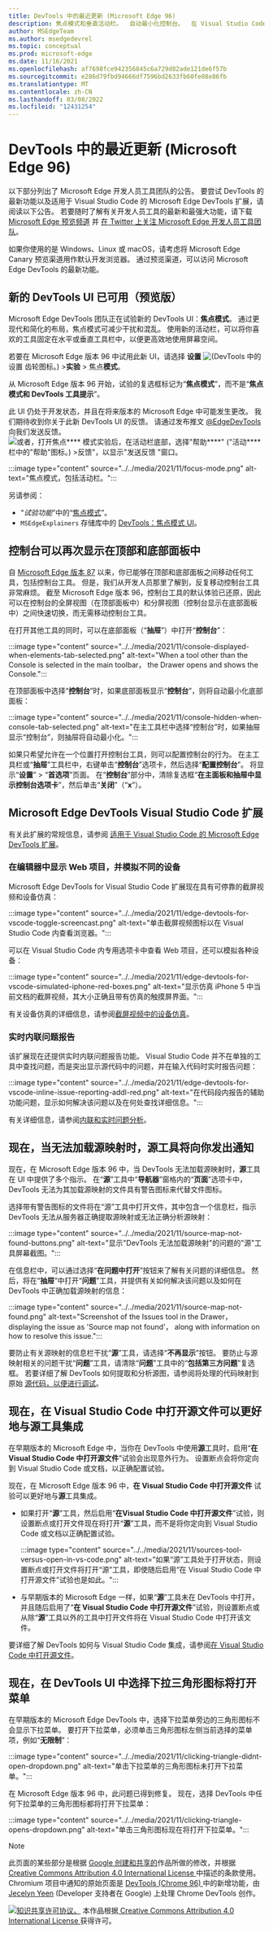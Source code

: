 ```yaml
---
title: DevTools 中的最近更新 (Microsoft Edge 96)
description: 焦点模式和垂直活动栏。  自动最小化控制台。  在 Visual Studio Code 中显示网页、仿真设备，并在编辑时查看问题。  无法加载源映射时，源工具会通知你。  如果源处于打开状态，则使用它而不是Visual Studio Code。
author: MSEdgeTeam
ms.author: msedgedevrel
ms.topic: conceptual
ms.prod: microsoft-edge
ms.date: 11/16/2021
ms.openlocfilehash: af7698fce942356845c6a729d82ade121de6f57b
ms.sourcegitcommit: e286d79fbd94666df7596bd2633fb60fe08e86fb
ms.translationtype: MT
ms.contentlocale: zh-CN
ms.lasthandoff: 03/08/2022
ms.locfileid: "12431254"
---
```

# <a name="whats-new-in-devtools-microsoft-edge-96"></a>DevTools 中的最近更新 (Microsoft Edge 96)

以下部分列出了 Microsoft Edge 开发人员工具团队的公告。  要尝试 DevTools 的最新功能以及适用于 Visual Studio Code 的 Microsoft Edge DevTools 扩展，请阅读以下公告。  若要随时了解有关开发人员工具的最新和最强大功能，请下载 [Microsoft Edge 预览频道](https://www.microsoftedgeinsider.com/download) 并 [在 Twitter 上关注 Microsoft Edge 开发人员工具团队](https://twitter.com/EdgeDevTools)。

如果你使用的是 Windows、Linux 或 macOS，请考虑将 Microsoft Edge Canary 预览渠道用作默认开发浏览器。  通过预览渠道，可以访问 Microsoft Edge DevTools 的最新功能。


<!-- ====================================================================== -->
## <a name="new-devtools-ui-available-in-preview"></a>新的 DevTools UI 已可用（预览版）

<!-- Title: New DevTools UI available (in preview) -->
<!-- Subtitle: A more minimal, modern UI is coming to Microsoft Edge DevTools. Enable the "Focus Mode" experiment to preview new UI features such a more compact toolbar that keeps DevTools uncluttered and better adapts to small window sizes. -->

Microsoft Edge DevTools 团队正在试验新的 DevTools UI：**焦点模式**。  通过更现代和简化的布局，焦点模式可减少干扰和混乱。  使用新的活动栏，可以将你喜欢的工具固定在水平或垂直工具栏中，以便更高效地使用屏幕空间。

若要在 Microsoft Edge 版本 96 中试用此新 UI，请选择 **设置** ![ (DevTools](../../../media/settings-gear-icon-light-mode.png) 中的 设置 齿轮图标。) >**实验** > 焦点**模式**。

从 Microsoft Edge 版本 96 开始，试验的复选框标记为“**焦点模式**”，而不是“**焦点模式和 DevTools 工具提示**”。

此 UI 仍处于开发状态，并且在将来版本的 Microsoft Edge 中可能发生更改。  我们期待收到你关于此新 DevTools UI 的反馈。  请通过发布推文 [@EdgeDevTools](https://twitter.com/edgedevtools) 向我们发送反馈。  ![或者，打开焦点**** 模式实验后，在活动栏底部，选择"帮助****" ("活动**** 栏中的"帮助"图标。) >**反馈**"，以显示"发送反馈 **"窗口。**](../../../media/help-icon-of-focus-mode.png)

:::image type="content" source="../../media/2021/11/focus-mode.png" alt-text="焦点模式，包括活动栏。":::

另请参阅：
*  “_试验功能_”中的“[焦点模式](../../../experimental-features/index.md#focus-mode)”。
*  `MSEdgeExplainers` 存储库中的 [DevTools：焦点模式 UI](https://github.com/MicrosoftEdge/MSEdgeExplainers/blob/main/DevTools/FocusMode/explainer.md)。


<!-- ====================================================================== -->
## <a name="console-can-once-again-appear-in-the-top-and-bottom-panels"></a>控制台可以再次显示在顶部和底部面板中

<!-- Title: Fix: Console can be quickly toggled in top or bottom panel -->
<!-- Subtitle: By popular demand, you can now easily show or collapse Console in the bottom panel without having to move the tool. -->

自 [Microsoft Edge 版本 87](../../2020/10/devtools.md#move-tools-between-top-and-bottom-panels) 以来，你已能够在顶部和底部面板之间移动任何工具，包括控制台工具。  但是，我们从开发人员那里了解到，反复移动控制台工具非常麻烦。  截至 Microsoft Edge 版本 96，控制台工具的默认体验已还原，因此可以在控制台的全屏视图（在顶部面板中）和分屏视图（控制台显示在底部面板中）之间快速切换，而无需移动控制台工具。

在打开其他工具的同时，可以在底部面板（“**抽屉**”）中打开“**控制台**”：

:::image type="content" source="../../media/2021/11/console-displayed-when-elements-tab-selected.png" alt-text="When a tool other than the Console is selected in the main toolbar， the Drawer opens and shows the Console.":::

在顶部面板中选择“**控制台**”时，如果底部面板显示“**控制台**”，则将自动最小化底部面板：

:::image type="content" source="../../media/2021/11/console-hidden-when-console-tab-selected.png" alt-text="在主工具栏中选择“控制台”时，如果抽屉显示“控制台”，则抽屉将自动最小化。":::

如果只希望允许在一个位置打开控制台工具，则可以配置控制台的行为。  在主工具栏或“**抽屉**”工具栏中，右键单击“**控制台**”选项卡，然后选择“**配置控制台**”。  将显示“**设置**” > “**首选项**”页面。  在“**控制台**”部分中，清除复选框“**在主面板和抽屉中显示控制台选项卡**”，然后单击“**关闭**”（“**x**”）。


<!-- ====================================================================== -->
## <a name="microsoft-edge-devtools-visual-studio-code-extension"></a>Microsoft Edge DevTools Visual Studio Code 扩展

有关此扩展的常规信息，请参阅 [适用于 Visual Studio Code 的 Microsoft Edge DevTools 扩展](../../../../visual-studio-code/microsoft-edge-devtools-extension.md)。

<!-- Title: Dockable browser screencast, device emulation, and live issue reporting, and in Microsoft Edge DevTools for Visual Studio Code -->
<!-- Subtitle: Display your web project inside the editor, simulate different devices, and get notified about issues with your code while you develop it. --> 

### <a name="display-your-web-project-inside-the-editor-and-simulate-different-devices"></a>在编辑器中显示 Web 项目，并模拟不同的设备

Microsoft Edge DevTools for Visual Studio Code 扩展现在具有可停靠的截屏视频和设备仿真：

:::image type="content" source="../../media/2021/11/edge-devtools-for-vscode-toggle-screencast.png" alt-text="单击截屏视频图标以在 Visual Studio Code 内查看浏览器。":::

可以在 Visual Studio Code 内专用选项卡中查看 Web 项目，还可以模拟各种设备：

:::image type="content" source="../../media/2021/11/edge-devtools-for-vscode-simulated-iphone-red-boxes.png" alt-text="显示仿真 iPhone 5 中当前文档的截屏视频，其大小正确且带有仿真的触摸屏界面。":::

有关设备仿真的详细信息，请参阅[截屏视频中的设备仿真](../../../../visual-studio-code/microsoft-edge-devtools-extension.md#device-emulation-in-the-screencast)。

### <a name="live-inline-issue-reporting"></a>实时内联问题报告

该扩展现在还提供实时内联问题报告功能。  Visual Studio Code 并不在单独的工具中查找问题，而是突出显示源代码中的问题，并在输入代码时实时报告问题：

:::image type="content" source="../../media/2021/11/edge-devtools-for-vscode-inline-issue-reporting-addl-red.png" alt-text="在代码段内报告的辅助功能问题，显示如何解决该问题以及在何处查找详细信息。":::

有关详细信息，请参阅[内联和实时问题分析](../../../../visual-studio-code/microsoft-edge-devtools-extension.md#inline-and-live-issue-analysis)。


<!-- ====================================================================== -->
## <a name="sources-tool-now-notifies-you-when-sourcemaps-cant-be-loaded"></a>现在，当无法加载源映射时，源工具将向你发出通知

<!-- Title: Get notified when DevTools cannot load your sourcemaps correctly -->
<!-- Subtitle: The Sources tool now provides several places in the UI when DevTools can't fetch or parse your sourcemaps. -->

现在，在 Microsoft Edge 版本 96 中，当 DevTools 无法加载源映射时，**源**工具在 UI 中提供了多个指示。  在“**源**”工具中“**导航器**”窗格内的“**页面**”选项卡中，DevTools 无法为其加载源映射的文件具有警告图标来代替文件图标。  

选择带有警告图标的文件将在“源”工具中打开文件，其中包含一个信息栏，指示 DevTools 无法从服务器正确提取源映射或无法正确分析源映射：

:::image type="content" source="../../media/2021/11/source-map-not-found-buttons.png" alt-text="显示&quot;DevTools 无法加载源映射&quot;的问题的&quot;源&quot;工具屏幕截图。":::

在信息栏中，可以通过选择“**在问题中打开**”按钮来了解有关问题的详细信息。  然后，将在“**抽屉**”中打开“**问题**”工具，并提供有关如何解决该问题以及如何在 DevTools 中正确加载源映射的信息：

:::image type="content" source="../../media/2021/11/source-map-not-found.png" alt-text="Screenshot of the Issues tool in the Drawer， displaying the issue as 'Source map not found'， along with information on how to resolve this issue.":::

要防止有关源映射的信息栏干扰“**源**”工具，请选择“**不再显示**”按钮。  要防止与源映射相关的问题干扰“**问题**”工具，请清除“**问题**”工具中的“**包括第三方问题**”复选框。  若要详细了解 DevTools 如何提取和分析源图，请参阅将处理的代码映射到原始 [源代码，以便进行调试](../../../javascript/source-maps.md)。


<!-- ====================================================================== -->
## <a name="opening-source-files-in-visual-studio-code-now-integrates-better-with-the-sources-tool"></a>现在，在 Visual Studio Code 中打开源文件可以更好地与源工具集成

<!-- Title: Open source files directly in Visual Studio Code from DevTools -->
<!-- Subtitle: The "Open source files in Visual Studio Code" experiment now works more intuitively with the Sources tool. -->

在早期版本的 Microsoft Edge 中，当你在 DevTools 中使用**源**工具时，启用“**在 Visual Studio Code 中打开源文件**”试验会出现意外行为。  设置断点会将你定向到 Visual Studio Code 或文档，以正确配置试验。

现在，在 Microsoft Edge 版本 96 中，**在 Visual Studio Code 中打开源文件** 试验可以更好地与**源**工具集成。

*  如果打开“**源**”工具，然后启用“**在Visual Studio Code 中打开源文件**”试验，则设置断点或打开文件现在将打开“**源**”工具，而不是将你定向到 Visual Studio Code 或文档以正确配置试验。

   :::image type="content" source="../../media/2021/11/sources-tool-versus-open-in-vs-code.png" alt-text="如果“源”工具处于打开状态，则设置断点或打开文件将打开“源”工具，即使随后启用“在 Visual Studio Code 中打开源文件”试验也是如此。":::

*  与早期版本的 Microsoft Edge 一样，如果“**源**”工具未在 DevTools 中打开，并且随后启用了“**在 Visual Studio Code 中打开源文件**”试验，则设置断点或从除“**源**”工具以外的工具中打开文件将在 Visual Studio Code 中打开该文件。

要详细了解 DevTools 如何与 Visual Studio Code 集成，请参阅[在 Visual Studio Code 中打开源文件](../../../sources/opening-sources-in-vscode.md)。


<!-- ====================================================================== -->
## <a name="selecting-the-dropdown-triangle-icon-in-the-devtools-ui-now-opens-the-menu"></a>现在，在 DevTools UI 中选择下拉三角形图标将打开菜单

<!-- Title: Dropdown menus in the DevTools UI are now more intuitive -->
<!-- Subtitle: Select the triangle icon to expand any dropdown menu in the DevTools UI. -->

在早期版本的 Microsoft Edge DevTools 中，选择下拉菜单旁边的三角形图标不会显示下拉菜单。  要打开下拉菜单，必须单击三角形图标左侧当前选择的菜单项，例如“**无限制**”：

:::image type="content" source="../../media/2021/11/clicking-triangle-didnt-open-dropdown.png" alt-text="单击下拉菜单的三角形图标未打开下拉菜单。":::

在 Microsoft Edge 版本 96 中，此问题已得到修复。  现在，选择 DevTools 中任何下拉菜单的三角形图标都将打开下拉菜单：

:::image type="content" source="../../media/2021/11/clicking-triangle-opens-dropdown.png" alt-text="单击三角形图标现在将打开下拉菜单。":::

<!-- This fix applies to various tools, including:
* Performance
* Memory
* Network
* Console
* Device Emulation. -->


<!-- ====================================================================== -->
> [!NOTE]
> 此页面的某些部分是根据 [Google 创建和共享的](https://developers.google.com/terms/site-policies)作品所做的修改，并根据[ Creative Commons Attribution 4.0 International License ](https://creativecommons.org/licenses/by/4.0)中描述的条款使用。
> Chromium 项目中通知的原始页面是 [DevTools (Chrome 96) ](https://developer.chrome.com/blog/new-in-devtools-96) 中的新增功能，由 [Jecelyn Yeen](https://developers.google.com/web/resources/contributors#jecelynyeen) (Developer 支持者在 Google) 上处理 Chrome DevTools 创作。

[![知识共享许可协议。](https://i.creativecommons.org/l/by/4.0/88x31.png)](https://creativecommons.org/licenses/by/4.0)
本作品根据[ Creative Commons Attribution 4.0 International License ](https://creativecommons.org/licenses/by/4.0)获得许可。
